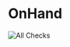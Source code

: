# OnHand

![All Checks](https://github.com/tboulevard/OnHand/actions/workflows/build.yaml/badge.svg)
